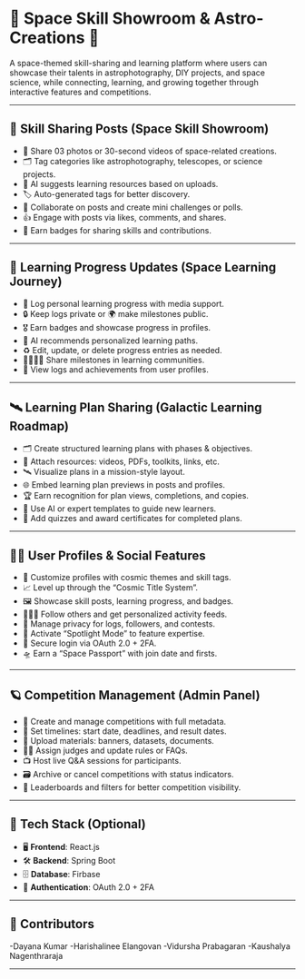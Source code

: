 # 🚀 Space Skill Showroom & Astro-Creations 🌌  
A space-themed skill-sharing and learning platform where users can showcase their talents in astrophotography, DIY projects, and space science, while connecting, learning, and growing together through interactive features and competitions.

---

## 🔭 Skill Sharing Posts (Space Skill Showroom)
- 📸 Share 03 photos or 30-second videos of space-related creations.
- 🗂️ Tag categories like astrophotography, telescopes, or science projects.
- 🤖 AI suggests learning resources based on uploads.
- 🏷️ Auto-generated tags for better discovery.
- 👥 Collaborate on posts and create mini challenges or polls.
- 👍 Engage with posts via likes, comments, and shares.
- 🏅 Earn badges for sharing skills and contributions.

---

## 📘 Learning Progress Updates (Space Learning Journey)
- 📝 Log personal learning progress with media support.
- 🔒 Keep logs private or 🌍 make milestones public.
- 🎖️ Earn badges and showcase progress in profiles.
- 🤖 AI recommends personalized learning paths.
- ♻️ Edit, update, or delete progress entries as needed.
- 👨‍👩‍👧‍👦 Share milestones in learning communities.
- 🧭 View logs and achievements from user profiles.

---

## 🛰️ Learning Plan Sharing (Galactic Learning Roadmap)
- 🗂️ Create structured learning plans with phases & objectives.
- 📎 Attach resources: videos, PDFs, toolkits, links, etc.
- 🛰️ Visualize plans in a mission-style layout.
- 🌐 Embed learning plan previews in posts and profiles.
- 🏆 Earn recognition for plan views, completions, and copies.
- 🤖 Use AI or expert templates to guide new learners.
- 📝 Add quizzes and award certificates for completed plans.

---

## 👩‍🚀 User Profiles & Social Features
- 👤 Customize profiles with cosmic themes and skill tags.
- 📈 Level up through the “Cosmic Title System”.
- 🖼️ Showcase skill posts, learning progress, and badges.
- 🧑‍🤝‍🧑 Follow others and get personalized activity feeds.
- 🔐 Manage privacy for logs, followers, and contests.
- 🌟 Activate “Spotlight Mode” to feature expertise.
- 🔐 Secure login via OAuth 2.0 + 2FA.
- 🛸 Earn a “Space Passport” with join date and firsts.

---

## 🪐 Competition Management (Admin Panel)
- 🏁 Create and manage competitions with full metadata.
- 📆 Set timelines: start date, deadlines, and result dates.
- 🧾 Upload materials: banners, datasets, documents.
- 🧑‍⚖️ Assign judges and update rules or FAQs.
- 📺 Host live Q&A sessions for participants.
- 🗃️ Archive or cancel competitions with status indicators.
- 🏅 Leaderboards and filters for better competition visibility.

---

## 🚧 Tech Stack (Optional)
- 🖥️ **Frontend**: React.js  
- 🛠️ **Backend**: Spring Boot   
- 🗄️ **Database**: Firbase  
- 🔐 **Authentication**: OAuth 2.0 + 2FA  

---

## 🌟 Contributors
-Dayana Kumar
-Harishalinee Elangovan
-Vidursha Prabagaran
-Kaushalya Nagenthraraja

---


